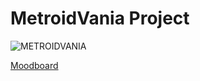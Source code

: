 # MetroidVania Project

![METROIDVANIA](https://user-images.githubusercontent.com/90158105/189464956-f8ee4d64-cebe-4bd4-98ad-9b805fe2ffa2.jpg)

[Moodboard](https://app.milanote.com/1MP8gw16kRGSaH?p=4u1mg2mOuRK)
